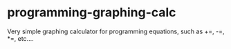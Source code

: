 # programming-graphing-calc
Very simple graphing calculator for programming equations, such as +=, -=, *=, etc....
